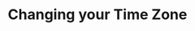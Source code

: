 ---
lang: fr
layout: doc
redirect_from:
- /fr/doc/change-time-zone/
redirect_to: https://github.com/Qubes-Community/Contents/blob/master/docs/configuration/change-time-zone.md
ref: 109
title: Changing your Time Zone
---
